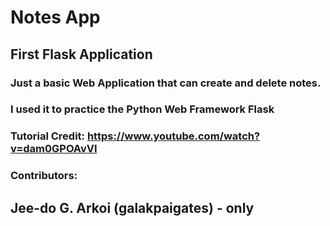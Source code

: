 # Notes App

## First Flask Application

### Just a basic Web Application that can create and delete notes.
### I used it to practice the Python Web Framework Flask

### Tutorial Credit: https://www.youtube.com/watch?v=dam0GPOAvVI

### Contributors: 
## Jee-do G. Arkoi (galakpaigates) - only
